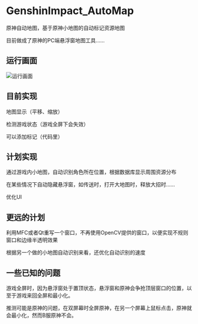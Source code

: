 # GenshinImpact_AutoMap
原神自动地图，基于原神小地图的自动标记资源地图

目前做成了原神的PC端悬浮窗地图工具……

## 运行画面

![运行画面](https://github.com/GengGode/GenshinImpact_AutoMap/blob/master/GenshinImpact_Map_Test_1/Img/Snipaste_2021-01-07_15-09-00.png)

## 目前实现

地图显示（平移、缩放）

检测游戏状态（游戏全屏下会失效）

可以添加标记（代码里）

## 计划实现

通过游戏内小地图，自动识别角色所在位置，根据数据库显示周围资源分布

在某些情况下自动隐藏悬浮窗，如传送时，打开大地图时，释放大招时……

优化UI

## 更远的计划

利用MFC或者Qt重写一个窗口，不再使用OpenCV提供的窗口，以便实现不规则窗口和边缘半透明效果

根据另一个做的小地图自动识别来看，还优化自动识别的速度

## 一些已知的问题

游戏全屏时，因为悬浮窗处于置顶状态，悬浮窗和原神会争抢顶层窗口的位置，以至于游戏来回全屏和最小化。

推测可能是原神的问题，在双屏幕时全屏原神，在另一个屏幕上鼠标点击，原神就会最小化，然而B服原神不会。
